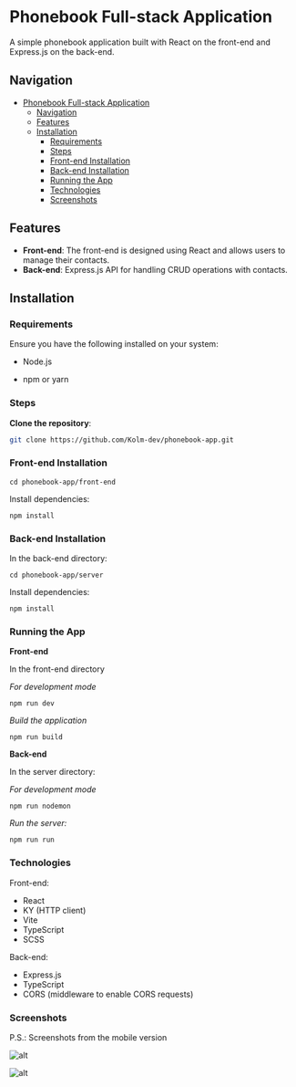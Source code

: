 # Phonebook Full-stack Application

A simple phonebook application built with React on the front-end and Express.js on the back-end.

## Navigation

- [Phonebook Full-stack Application](#phonebook-full-stack-application)
  - [Navigation](#navigation)
  - [Features](#features)
  - [Installation](#installation)
    - [Requirements](#requirements)
    - [Steps](#steps)
    - [Front-end Installation](#front-end-installation)
    - [Back-end Installation](#back-end-installation)
    - [Running the App](#running-the-app)
    - [Technologies](#technologies)
    - [Screenshots](#screenshots)

## Features

- **Front-end**: The front-end is designed using React and allows users to manage their contacts.
- **Back-end**: Express.js API for handling CRUD operations with contacts.

## Installation

### Requirements

Ensure you have the following installed on your system:

- Node.js

- npm or yarn

### Steps

**Clone the repository**:

```bash
git clone https://github.com/Kolm-dev/phonebook-app.git
```

### Front-end Installation

```console
cd phonebook-app/front-end
```

Install dependencies:

```console
npm install
```

### Back-end Installation

In the back-end directory:

```console
cd phonebook-app/server
```

Install dependencies:

```console
npm install
```

### Running the App

**Front-end**

In the front-end directory

_For development mode_

```console
npm run dev
```

_Build the application_

```console
npm run build
```

**Back-end**

In the server directory:

_For development mode_

```console
npm run nodemon
```

_Run the server:_

```console
npm run run
```

### Technologies

Front-end:

- React
- KY (HTTP client)
- Vite
- TypeScript
- SCSS

Back-end:

- Express.js
- TypeScript
- CORS (middleware to enable CORS requests)

### Screenshots

P.S.: Screenshots from the mobile version

![alt](https://i.ibb.co/wQpjmbt/localhost-5173-i-Phone-SE.png "contacts list")

![alt](https://i.ibb.co/n8MdnRD/localhost-5173-i-Phone-SE-1.png "form find contact")
